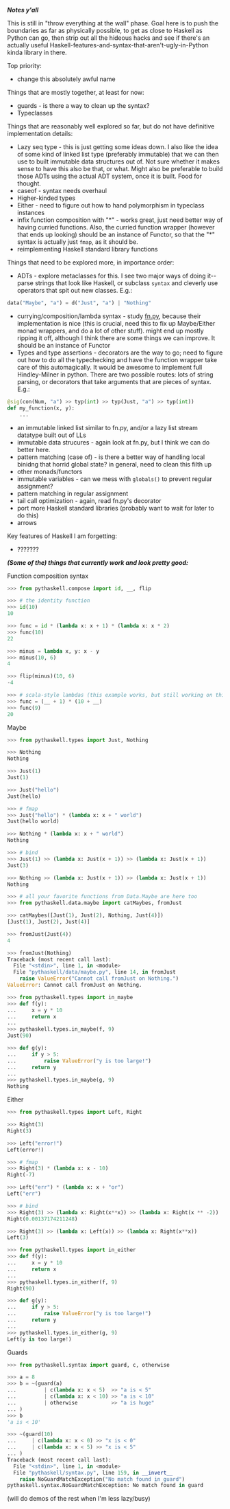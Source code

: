 ***Notes y'all***

This is still in "throw everything at the wall" phase. Goal here is to push the
boundaries as far as physically possible, to get as close to Haskell as Python
can go, then strip out all the hideous hacks and see if there's an actually
useful Haskell-features-and-syntax-that-aren't-ugly-in-Python kinda library in
there.

Top priority:
* change this absolutely awful name


Things that are mostly together, at least for now:
* guards - is there a way to clean up the syntax?
* Typeclasses


Things that are reasonably well explored so far, but do not have definitive
implementation details:
* Lazy seq type - this is just getting some ideas down. I also like the idea of
  some kind of linked list type (preferably immutable) that we can then use to
  built immutable data structures out of. Not sure whether it makes sense to
  have this also be that, or what. Might also be preferable to build those ADTs
  using the actual ADT system, once it is built. Food for thought.
* caseof - syntax needs overhaul
* Higher-kinded types
* Either - need to figure out how to hand polymorphism in typeclass instances
* infix function composition with "\*" - works great, just need better way of
  having curried functions. Also, the curried function wrapper (however that
  ends up looking) should be an instance of Functor, so that the "\*" syntax is
  actually just `fmap`, as it should be.
* reimplementing Haskell standard library functions

Things that need to be explored more, in importance order:
* ADTs - explore metaclasses for this. I see two major ways of doing it--parse strings that look like Haskell, or subclass `syntax` and cleverly use operators that spit out new classes. E.g.:

```python
data("Maybe", "a") = d("Just", "a") | "Nothing"
```

* currying/composition/lambda syntax - study
  [fn.py](https://github.com/kachayev/fn.py), because their implementation is
  nice (this is crucial, need this to fix up Maybe/Either monad wrappers, and
  do a lot of other stuff). might end up mostly ripping it off, although I
  think there are some things we can improve. It should be an instance of Functor
* Types and type assertions - decorators are the way to go; need to figure out
  how to do all the typechecking and have the function wrapper take care of
  this automagically. It would be awesome to implement full Hindley-Milner in
  python. There are two possible routes: lots of string parsing, or decorators
  that take arguments that are pieces of syntax. E.g.:

```python
@sig(con(Num, "a") >> typ(int) >> typ(Just, "a") >> typ(int))
def my_function(x, y):
    ...
```

* an immutable linked list similar to fn.py, and/or a lazy list stream
  datatype built out of LLs
* immutable data strucures - again look at fn.py, but I think we can do better
  here.
* pattern matching (case of) - is there a better way of handling local binidng
  that horrid global state? in general, need to clean this filth up
* other monads/functors
* immutable variables - can we mess with `globals()` to prevent regular
  assignment?
* pattern matching in regular assignment
* tail call optimization - again, read fn.py's decorator
* port more Haskell standard libraries (probably want to wait for later to do
  this)
* arrows


Key features of Haskell I am forgetting:
* ???????


***(Some of the) things that currently work and look pretty good:***

Function composition syntax

```python
>>> from pythaskell.compose import id, __, flip

>>> # the identity function
>>> id(10)
10

>>> func = id * (lambda x: x + 1) * (lambda x: x * 2)
>>> func(10)
22

>>> minus = lambda x, y: x - y
>>> minus(10, 6)
4

>>> flip(minus)(10, 6)
-4

>>> # scala-style lambdas (this example works, but still working on this)
>>> func = (__ + 1) * (10 + __)
>>> func(9)
20
```

Maybe

```python
>>> from pythaskell.types import Just, Nothing

>>> Nothing
Nothing

>>> Just(1)
Just(1)

>>> Just("hello")
Just(hello)

>>> # fmap
>>> Just("hello") * (lambda x: x + " world")
Just(hello world)

>>> Nothing * (lambda x: x + " world")
Nothing

>>> # bind
>>> Just(1) >> (lambda x: Just(x + 1)) >> (lambda x: Just(x + 1))
Just(3)

>>> Nothing >> (lambda x: Just(x + 1)) >> (lambda x: Just(x + 1))
Nothing

>>> # all your favorite functions from Data.Maybe are here too
>>> from pythaskell.data.maybe import catMaybes, fromJust

>>> catMaybes([Just(1), Just(2), Nothing, Just(4)])
[Just(1), Just(2), Just(4)]

>>> fromJust(Just(4))
4

>>> fromJust(Nothing)
Traceback (most recent call last):
  File "<stdin>", line 1, in <module>
  File "pythaskell/data/maybe.py", line 14, in fromJust
    raise ValueError("Cannot call fromJust on Nothing.")
ValueError: Cannot call fromJust on Nothing.

>>> from pythaskell.types import in_maybe
>>> def f(y):
...     x = y * 10
...     return x
...
>>> pythaskell.types.in_maybe(f, 9)
Just(90)

>>> def g(y):
...     if y > 5:
...         raise ValueError("y is too large!")
...     return y
...
>>> pythaskell.types.in_maybe(g, 9)
Nothing

```


Either

```python
>>> from pythaskell.types import Left, Right

>>> Right(3)
Right(3)

>>> Left("error!")
Left(error!)

>>> # fmap
>>> Right(3) * (lambda x: x - 10)
Right(-7)

>>> Left("err") * (lambda x: x + "or")
Left("err")

>>> # bind
>>> Right(3) >> (lambda x: Right(x**x)) >> (lambda x: Right(x ** -2))
Right(0.00137174211248)

>>> Right(3) >> (lambda x: Left(x)) >> (lambda x: Right(x**x))
Left(3)

>>> from pythaskell.types import in_either
>>> def f(y):
...     x = y * 10
...     return x
...
>>> pythaskell.types.in_either(f, 9)
Right(90)

>>> def g(y):
...     if y > 5:
...         raise ValueError("y is too large!")
...     return y
...
>>> pythaskell.types.in_either(g, 9)
Left(y is too large!)
```

Guards

```python
>>> from pythaskell.syntax import guard, c, otherwise

>>> a = 8
>>> b = ~(guard(a)
...         | c(lambda x: x < 5)  >> "a is < 5"
...         | c(lambda x: x < 10) >> "a is < 10"
...         | otherwise           >> "a is huge"
... )
>>> b
'a is < 10'

>>> ~(guard(10)
...     | c(lambda x: x < 0) >> "x is < 0"
...     | c(lambda x: x < 5) >> "x is < 5"
... )
Traceback (most recent call last):
  File "<stdin>", line 1, in <module>
  File "pythaskell/syntax.py", line 159, in __invert__
    raise NoGuardMatchException("No match found in guard")
pythaskell.syntax.NoGuardMatchException: No match found in guard
```

(will do demos of the rest when I'm less lazy/busy)
